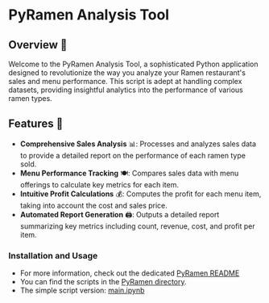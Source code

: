 # PyRamen Analysis Tool

## Overview 👀
Welcome to the PyRamen Analysis Tool, a sophisticated Python application designed to revolutionize the way you analyze your Ramen restaurant's sales and menu performance. This script is adept at handling complex datasets, providing insightful analytics into the performance of various ramen types.

## Features 🌟
- **Comprehensive Sales Analysis** 📊: Processes and analyzes sales data to provide a detailed report on the performance of each ramen type sold.
- **Menu Performance Tracking** 🍽️: Compares sales data with menu offerings to calculate key metrics for each item.
- **Intuitive Profit Calculations** 💰: Computes the profit for each menu item, taking into account the cost and sales price.
- **Automated Report Generation** 🖨️: Outputs a detailed report summarizing key metrics including count, revenue, cost, and profit per item.

### Installation and Usage
- For more information, check out the dedicated [PyRamen README](README.md)
- You can find the scripts in the [PyRamen directory](../PyRamen).
- The simple script version: [main.ipynb](main.ipynb)
